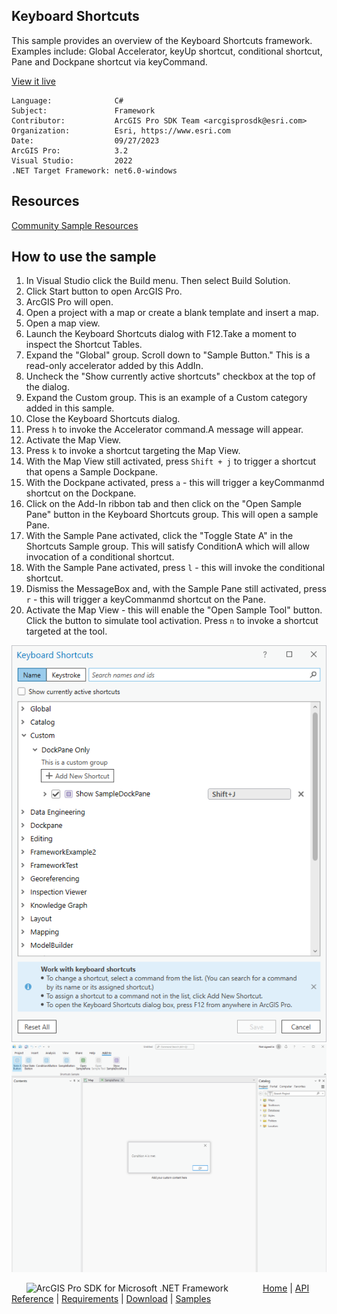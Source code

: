 ## Keyboard Shortcuts

<!-- TODO: Write a brief abstract explaining this sample -->
  This sample provides an overview of the Keyboard Shortcuts framework. Examples include: Global Accelerator, keyUp shortcut, conditional shortcut, 
  Pane and Dockpane shortcut via keyCommand.
   


<a href="https://pro.arcgis.com/en/pro-app/sdk/" target="_blank">View it live</a>

<!-- TODO: Fill this section below with metadata about this sample-->
```
Language:              C#
Subject:               Framework
Contributor:           ArcGIS Pro SDK Team <arcgisprosdk@esri.com>
Organization:          Esri, https://www.esri.com
Date:                  09/27/2023
ArcGIS Pro:            3.2
Visual Studio:         2022
.NET Target Framework: net6.0-windows
```

## Resources

[Community Sample Resources](https://github.com/Esri/arcgis-pro-sdk-community-samples#resources)

## How to use the sample
<!-- TODO: Explain how this sample can be used. To use images in this section, create the image file in your sample project's screenshots folder. Use relative url to link to this image using this syntax: ![My sample Image](FacePage/SampleImage.png) -->
1. In Visual Studio click the Build menu. Then select Build Solution.
1. Click Start button to open ArcGIS Pro.
1. ArcGIS Pro will open.
1. Open a project with a map or create a blank template and insert a map.
1. Open a map view. 
1. Launch the Keyboard Shortcuts dialog with F12.Take a moment to inspect the Shortcut Tables. 
1. Expand the "Global" group. Scroll down to "Sample Button." This is a read-only accelerator added by this AddIn.
1. Uncheck the "Show currently active shortcuts" checkbox at the top of the dialog.
1. Expand the Custom group. This is an example of a Custom category added in this sample.
1. Close the Keyboard Shortcuts dialog.
1. Press `h` to invoke the Accelerator command.A message will appear.
1. Activate the Map View.
1. Press `k` to invoke a shortcut targeting the Map View.
1. With the Map View still activated, press `Shift + j` to trigger a shortcut that opens a Sample Dockpane.
1. With the Dockpane activated, press `a` - this will trigger a keyCommanmd shortcut on the Dockpane.
1. Click on the Add-In ribbon tab and then click on the "Open Sample Pane" button in the Keyboard Shortcuts group. This will open a sample Pane.
1. With the Sample Pane activated, click the "Toggle State A" in the Shortcuts Sample group. This will satisfy ConditionA which will allow invocation of a conditional shortcut.
1. With the Sample Pane activated, press `l` - this will invoke the conditional shortcut.
1. Dismiss the MessageBox and, with the Sample Pane still activated, press `r` - this will trigger a keyCommanmd shortcut on the Pane.
1. Activate the Map View - this will enable the "Open Sample Tool" button. Click the button to simulate tool activation. Press `n` to invoke a shortcut targeted at the tool.

![UI](Screenshots/ShortcutDialog.png)  
![UI](Screenshots/ConditionShortcut.png)  


<!-- End -->

&nbsp;&nbsp;&nbsp;&nbsp;&nbsp;&nbsp;<img src="https://esri.github.io/arcgis-pro-sdk/images/ArcGISPro.png"  alt="ArcGIS Pro SDK for Microsoft .NET Framework" height = "20" width = "20" align="top"  >
&nbsp;&nbsp;&nbsp;&nbsp;&nbsp;&nbsp;&nbsp;&nbsp;&nbsp;&nbsp;&nbsp;&nbsp;
[Home](https://github.com/Esri/arcgis-pro-sdk/wiki) | <a href="https://pro.arcgis.com/en/pro-app/latest/sdk/api-reference" target="_blank">API Reference</a> | [Requirements](https://github.com/Esri/arcgis-pro-sdk/wiki#requirements) | [Download](https://github.com/Esri/arcgis-pro-sdk/wiki#installing-arcgis-pro-sdk-for-net) | <a href="https://github.com/esri/arcgis-pro-sdk-community-samples" target="_blank">Samples</a>
